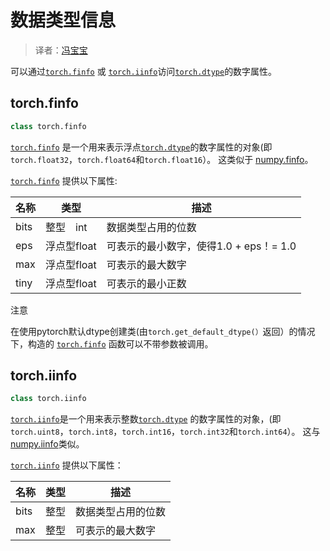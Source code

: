 

# 数据类型信息 

> 译者：[冯宝宝](https://github.com/PEGASUS1993)  

可以通过[`torch.finfo`](#torch.torch.finfo "torch.torch.finfo") 或 [`torch.iinfo`](#torch.torch.iinfo "torch.torch.iinfo")访问[`torch.dtype`](tensor_attributes.html#torch.torch.dtype "torch.torch.dtype")的数字属性。  

## torch.finfo  

```py
class torch.finfo
``` 

 [`torch.finfo`](#torch.torch.finfo "torch.torch.finfo") 是一个用来表示浮点[`torch.dtype`](tensor_attributes.html#torch.torch.dtype "torch.torch.dtype")的数字属性的对象(即`torch.float32`，`torch.float64`和`torch.float16`）。 这类似于 [numpy.finfo](https://docs.scipy.org/doc/numpy/reference/generated/numpy.finfo.html)。  

[`torch.finfo`](#torch.torch.finfo "torch.torch.finfo") 提供以下属性:  

| 名称 | 类型 | 描述 |
| --- | --- | --- |
| bits | 整型　int |数据类型占用的位数 |
| eps | 浮点型float | 可表示的最小数字，使得1.0 + eps！= 1.0|
| max | 浮点型float | 可表示的最大数字|
| tiny | 浮点型float |可表示的最小正数 |  

注意  

在使用pytorch默认dtype创建类(由`torch.get_default_dtype(）`返回）的情况下，构造的 [`torch.finfo`](#torch.torch.finfo "torch.torch.finfo") 函数可以不带参数被调用。  

##  torch.iinfo  

```py
class torch.iinfo
```  

 [`torch.iinfo`](#torch.torch.iinfo "torch.torch.iinfo")是一个用来表示整数[`torch.dtype`](tensor_attributes.html#torch.torch.dtype "torch.torch.dtype") 的数字属性的对象，(即`torch.uint8`，`torch.int8`，`torch.int16`，`torch.int32`和`torch.int64`）。 这与[numpy.iinfo](https://docs.scipy.org/doc/numpy/reference/generated/numpy.iinfo.html)类似。  

[`torch.iinfo`](#torch.torch.iinfo "torch.torch.iinfo") 提供以下属性：   

| 名称 | 类型 | 描述 |
| --- | --- | --- |
| bits | 整型| 数据类型占用的位数 |
| max | 整型 | 可表示的最大数字 |
 

